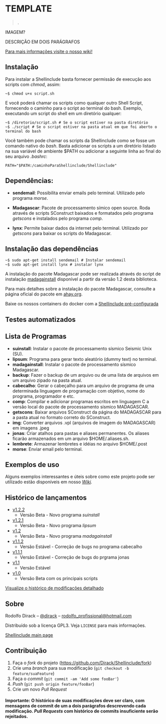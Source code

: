 
# TEMPLATE
> <RESUMO>.

<BADGES><TRAVIS CI>

IMAGEM?

DESCRIÇÃO EM DOIS PARÁGRAFOS

[Para mais informações visite o nosso wiki!](https://github.com/Dirack/template/wiki)

## Instalação

Para instalar a Shellinclude basta fornecer permissão de execução aos scripts com _chmod_, assim:

```shell
~$ chmod u+x script.sh
```

E você poderá chamar os scripts como qualquer outro Shell Script, fornecendo o caminho para o script ao
terminal do bash. Exemplo, executando um script do shell em um diretório qualquer:

```śhell
~$ /diretorio/script.sh # Se o script estiver na pasta diretório
~$ ./script # Se o script estiver na pasta atual em que foi aberto o terminal do bash
```

Você também pode chamar os scripts da Shellinclude como se fosse um comando nativo do _bash_. Basta adicionar os scripts
a um diretório listado na sua variável de ambiente $PATH ou adicionar a seguinte linha ao final do seu arquivo _.bashrc_:

```shell
PATH="$PATH:/caminhoParaShellinclude/Shellinclude"
```

## Dependências: 

* **sendemail**: Possibilita enviar emails pelo terminal. Utilizado pelo programa _morse_.

* **Madagascar**: Pacote de processamento símico open source. Roda através de scripts SConstruct baixados e formatados
pelo programa _getscons_ e instalados pelo programa _comp_.

* **lynx**: Permite baixar dados da internet pelo terminal. Utilizado por _getscons_ para baixar os scripts do Madagascar.

## Instalação das dependências

```shell
~$ sudo apt-get install sendemail # Instalar sendemail
~$ sudo apt-get install lynx # instalar lynx
```

A instalação do pacote Madagascar pode ser realizada através do script de instalação [madagainstall](https://github.com/Dirack/Shellinclude/blob/master/madagainstall) disponível a partir da versão 1.2 desta biblioteca.

Para mais detalhes sobre a instalação do pacote Madagascar, consulte a página oficial do pacote em [ahay.org](http://www.ahay.org/wiki/Installation).

Baixe os nossos containers do docker com a [Shellinclude pré-configurada](https://github.com/Dirack/Shellinclude/packages/162773)

## Testes automatizados

<testes>

<docker>

## Lista de Programas

* **suinstall**: Instalar o pacote de processamento sísmico Seismic Unix (SU).
* **lipsum**: Programa para gerar texto aleatório (dummy text) no terminal.
* **madagainstall**: Instalar o pacote de processamento sísmico Madagascar.
* **backup**: Fazer o backup de um arquivo ou de uma lista de arquivos em um arquivo zipado na pasta atual.
* **cabecalho**: Gerar o cabeçalho para um arquivo de programa de uma determinada linguagem de programação com objetivo, nome do programa, programador e etc.
* **comp**: Compilar e adicionar programas escritos em linguagem C a versão local do pacote de processamento sísmico MADAGASCAR.
* **getscons**: Baixar arquivos SConstruct da página do MADAGASCAR para a pasta atual no formato correto do SConstruct.
* **img**: Converter arquivos .vpl (arquivos de imagem do MADAGASCAR) em imagens .jpeg
* **jonas**: Criar atalhos para pastas e aliases permanentes. Os aliases ficarão armazenados em um arquivo $HOME/.aliases.sh.  
* **lembrete**: Armazenar lembretes e idéias no arquivo $HOME/.post
* **morse**: Enviar email pelo terminal.

## Exemplos de uso

Alguns exemplos interessantes e úteis sobre como este projeto pode ser utilizado estão disponíveis em nosso
_[Wiki](https://github.com/Dirack/Shellinclude/wiki)._ 

## Histórico de lançamentos

* [v1.2.2](https://github.com/Dirack/Shellinclude/releases/tag/v1.2.2-beta.1)
    * Versão Beta - Novo programa _suinstall_
* [v1.2.1](https://github.com/Dirack/Shellinclude/releases/tag/v1.2.1-beta.1)
    * Versão Beta - Novo programa _lipsum_
* [v1.2](https://github.com/Dirack/Shellinclude/releases/tag/v1.2-beta.1)
    * Versão Beta - Novo programa _madagainstall_
* [v1.1.2](https://github.com/Dirack/Shellinclude/releases/tag/v1.1.2)
    * Versão Estável - Correção de bugs no programa cabecalho
* [v1.1.1](https://github.com/Dirack/Shellinclude/releases/tag/v1.1.1)
    * Versão Estável - Correção de bugs do prgrama jonas
* [v1.1](https://github.com/Dirack/Shellinclude/releases/tag/v1.1)
    * Versão Estável
* [v1.0](https://github.com/Dirack/Shellinclude/releases/tag/v1.0-beta.1)
    * Versão Beta com os principais scripts

[Visualize o histórico de modificações detalhado](https://github.com/Dirack/Shellinclude/wiki/Hist%C3%B3rico-de-vers%C3%B5es)

## Sobre

Rodolfo Dirack – [@dirack](https://github.com/Dirack) – rodolfo_profissional@hotmail.com

Distribuído sob a licença GPL3. Veja `LICENSE` para mais informações.

[Shellinclude main page](https://github.com/Dirack/Shellinclude)

## Contribuição

1. Faça o _fork_ do projeto (<https://github.com/Dirack/Shellinclude/fork>)
2. Crie uma _branch_ para sua modificação (`git checkout -b feature/suaFeature`)
3. Faça o _commit_ (`git commit -am 'Add some fooBar'`)
4. _Push_ (`git push origin feature/fooBar`)
5. Crie um novo _Pull Request_

#### Importante: O histórico de suas modificações deve ser claro, com mensagens de commit de um a dois parágrafos descrevendo cada modificação. _Pull Requests_ com histórico de commits insuficiente serão rejeitados.
